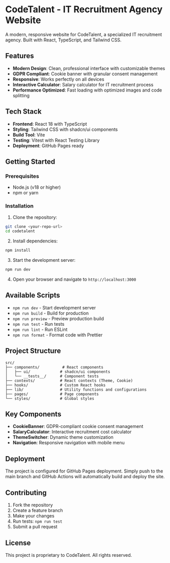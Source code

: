 # CodeTalent - IT Recruitment Agency Website

A modern, responsive website for CodeTalent, a specialized IT recruitment agency. Built with React, TypeScript, and Tailwind CSS.

## Features

- **Modern Design**: Clean, professional interface with customizable themes
- **GDPR Compliant**: Cookie banner with granular consent management
- **Responsive**: Works perfectly on all devices
- **Interactive Calculator**: Salary calculator for IT recruitment process
- **Performance Optimized**: Fast loading with optimized images and code splitting

## Tech Stack

- **Frontend**: React 18 with TypeScript
- **Styling**: Tailwind CSS with shadcn/ui components
- **Build Tool**: Vite
- **Testing**: Vitest with React Testing Library
- **Deployment**: GitHub Pages ready

## Getting Started

### Prerequisites

- Node.js (v18 or higher)
- npm or yarn

### Installation

1. Clone the repository:
```bash
git clone <your-repo-url>
cd codetalent
```

2. Install dependencies:
```bash
npm install
```

3. Start the development server:
```bash
npm run dev
```

4. Open your browser and navigate to `http://localhost:3000`

## Available Scripts

- `npm run dev` - Start development server
- `npm run build` - Build for production
- `npm run preview` - Preview production build
- `npm run test` - Run tests
- `npm run lint` - Run ESLint
- `npm run format` - Format code with Prettier

## Project Structure

```
src/
├── components/          # React components
│   ├── ui/             # shadcn/ui components
│   └── __tests__/      # Component tests
├── contexts/           # React contexts (Theme, Cookie)
├── hooks/              # Custom React hooks
├── lib/                # Utility functions and configurations
├── pages/              # Page components
└── styles/             # Global styles
```

## Key Components

- **CookieBanner**: GDPR-compliant cookie consent management
- **SalaryCalculator**: Interactive recruitment cost calculator
- **ThemeSwitcher**: Dynamic theme customization
- **Navigation**: Responsive navigation with mobile menu

## Deployment

The project is configured for GitHub Pages deployment. Simply push to the main branch and GitHub Actions will automatically build and deploy the site.

## Contributing

1. Fork the repository
2. Create a feature branch
3. Make your changes
4. Run tests: `npm run test`
5. Submit a pull request

## License

This project is proprietary to CodeTalent. All rights reserved.
